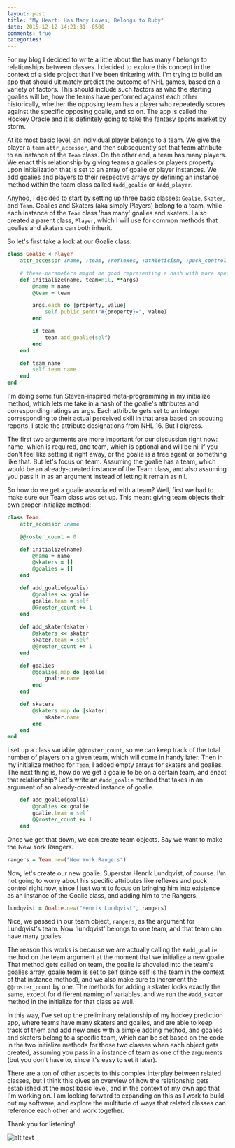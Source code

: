 ```yaml
---
layout: post
title: "My Heart: Has Many Loves; Belongs to Ruby"
date: 2015-12-12 14:21:31 -0500
comments: true
categories: 
---
```


For my blog I decided to write a little about the has many / belongs to relationships between classes. I decided to explore this concept in the context of a side project that I've been tinkering with. I'm trying to build an app that should ultimately predict the outcome of NHL games, based on a variety of factors. This should include such factors as who the starting goalies will be, how the teams have performed against each other historically, whether the opposing team has a player who repeatedly scores against the specific opposing goalie, and so on. The app is called the Hockey Oracle and it is definitely going to take the fantasy sports market by storm.

At its most basic level, an individual player belongs to a team. We give the player a `team` `attr_accessor`, and then subsequently set that team attribute to an instance of the `Team` class. On the other end, a team has many players. We enact this relationship by giving teams a goalies or players property upon initialization that is set to an array of goalie or player instances. We add goalies and players to their respective arrays by defining an instance method within the team class called `#add_goalie` or `#add_player`.

Anyhoo, I decided to start by setting up three basic classes: `Goalie`, `Skater`, and `Team`. Goalies and Skaters (aka simply Players) belong to a team, while each instance of the `Team` class 'has many' goalies and skaters. I also created a parent class, `Player`, which I will use for common methods that goalies and skaters can both inherit.

So let's first take a look at our Goalie class:

```ruby
class Goalie < Player
	attr_accessor :name, :team, :reflexes, :athleticism, :puck_control

	# these parameters might be good representing a hash with more specific attributes as keys and a number rating as values
	def initialize(name, team=nil, **args)
		@name = name
		@team = team

		args.each do |property, value|
			self.public_send("#{property}=", value)
		end

		if team
			team.add_goalie(self)
		end
	end

	def team_name
		self.team.name
	end
end

```
I'm doing some fun Steven-inspired meta-programming in my initialize method, which lets me take in a hash of the goalie's attributes and corresponding ratings as args. Each attribute gets set to an integer corresponding to their actual perceived skill in that area based on scouting reports. I stole the attribute designations from NHL 16. But I digress. 

The first two arguments are more important for our discussion right now: name, which is required, and team, which is optional and will be nil if you don't feel like setting it right away, or the goalie is a free agent or something like that. But let's focus on team. Assuming the goalie has a team, which would be an already-created instance of the Team class, and also assuming you pass it in as an argument instead of letting it remain as nil. 

So how do we get a goalie associated with a team? Well, first we had to make sure our Team class was set up. This meant giving team objects their own proper initialize method:

```ruby
class Team
	attr_accessor :name

	@@roster_count = 0

	def initialize(name)
		@name = name
		@skaters = []
		@goalies = []
	end

	def add_goalie(goalie)
		@goalies << goalie
		goalie.team = self
		@@roster_count += 1
	end
	
	def add_skater(skater)
		@skaters << skater
		skater.team = self
		@@roster_count += 1
	end

	def goalies
		@goalies.map do |goalie|
			goalie.name
		end
	end

	def skaters
		@skaters.map do |skater|
			skater.name
		end
	end
end
```

I set up a class variable, `@@roster_count`, so we can keep track of the total number of players on a given team, which will come in handy later. Then in my initialize method for `Team`, I added empty arrays for skaters and goalies. The next thing is, how do we get a goalie to be on a certain team, and enact that relationship? Let's write an `#add_goalie` method that takes in an argument of an already-created instance of goalie. 

```ruby
	def add_goalie(goalie)
		@goalies << goalie
		goalie.team = self
		@@roster_count += 1
	end
```

Once we get that down, we can create team objects. Say we want to make the New York Rangers.

```ruby
rangers = Team.new("New York Rangers")
```

Now, let's create our new goalie. Superstar Henrik Lundqvist, of course. I'm not going to worry about his specific attributes like reflexes and puck control right now, since I just want to focus on bringing him into existence as an instance of the Goalie class, and adding him to the Rangers.

```ruby
lundqvist = Goalie.new("Henrik Lundqvist", rangers)
```

Nice, we passed in our team object, `rangers`, as the argument for Lundqvist's team. Now 'lundqvist' belongs to one team, and that team can have many goalies. 

The reason this works is because we are actually calling the `#add_goalie` method on the team argument at the moment that we initialize a new goalie. That method gets called on team, the goalie is shoveled into the team's goalies array, goalie.team is set to self (since self is the team in the context of that instance method), and we also make sure to increment the `@@roster_count` by one. The methods for adding a skater looks exactly the same, except for different naming of variables, and we run the `#add_skater` method in the initialize for that class as well. 

In this way, I've set up the preliminary relationship of my hockey prediction app, where teams have many skaters and goalies, and are able to keep track of them and add new ones with a simple adding method, and goalies and skaters belong to a specific team, which can be set based on the code in the two initialize methods for those two classes when each object gets created, assuming you pass in a instance of team as one of the arguments (but you don't have to, since it's easy to set it later). 

There are a ton of other aspects to this complex interplay between related classes, but I think this gives an overview of how the relationship gets established at the most basic level, and in the context of my own app that I'm working on. I am looking forward to expanding on this as I work to build out my software, and explore the multitude of ways that related classes can reference each other and work together.

Thank you for listening! 

![alt text][funny gif]

[funny gif]: https://nesncom.files.wordpress.com/2014/01/835735616-1.gif?w=1136&h=638



